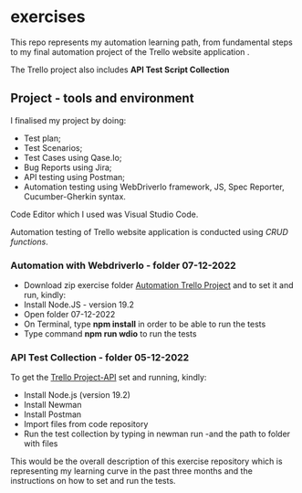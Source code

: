 # exercises

This repo represents my automation learning path, from fundamental steps to my final automation project of the Trello website application .

The Trello project also includes **API Test Script Collection** 

## Project - tools and environment 

I finalised my project by doing:
* Test plan;
* Test Scenarios;
* Test Cases using Qase.Io;
* Bug Reports using Jira;
* API testing using Postman;
* Automation testing using WebDriverIo framework, JS, Spec Reporter, Cucumber-Gherkin syntax.

Code Editor which I used was Visual Studio Code.

Automation testing of Trello website application is conducted using _CRUD functions_.

### Automation with WebdriverIo - folder 07-12-2022
* Download zip exercise folder [Automation Trello Project](https://github.com/Janamya/exercises/commit/96221922aa6bc801b472f4b684848a961f1fac49) and to set it and run, kindly:
* Install Node.JS - version 19.2
* Open folder 07-12-2022
* On Terminal, type **npm install** in order to be able to run the tests
* Type command **npm run wdio** to run the tests

### API Test Collection - folder 05-12-2022
To get the [Trello Project-API](https://github.com/Janamya/exercises/tree/master/05-12-2022) set and running, kindly:
* Install Node.js (version 19.2)
* Install Newman
* Install Postman
* Import files from code repository
* Run the test collection by typing in newman run -and the path to folder with files

This would be the overall description of this exercise repository which is representing my learning curve in the past three months and the instructions on how to set and run the tests.
